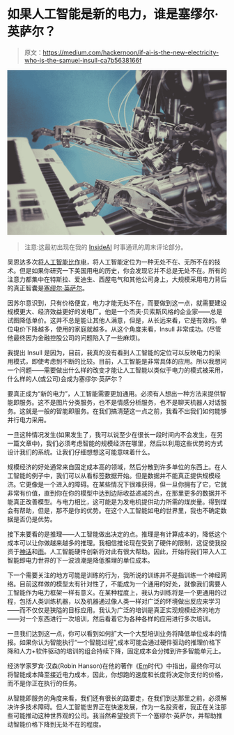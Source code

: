 # 如果人工智能是新的电力，谁是塞缪尔·英萨尔？

> 原文：<https://medium.com/hackernoon/if-ai-is-the-new-electricity-who-is-the-samuel-insull-ca7b5638166f>

![](img/9ad92d874a2942d50657379e57b6ef4d.png)

> 注意:这最初出现在我的 [InsideAI](http://inside.com/ai) 时事通讯的周末评论部分。

吴恩达多次[将人工智能比作电](https://www.gsb.stanford.edu/insights/andrew-ng-why-ai-new-electricity)，将人工智能定位为一种无处不在、无所不在的技术。但是如果你研究一下美国用电的历史，你会发现它并不总是无处不在。所有的注意力都集中在特斯拉、爱迪生、西屋电气和其他公司身上，大规模采用电力背后的真正智囊是[塞缪尔·英萨尔](https://en.wikipedia.org/wiki/Samuel_Insull)。

因苏尔意识到，只有价格便宜，电力才能无处不在，而要做到这一点，就需要建设规模更大、经济效益更好的发电厂。他是一个杰夫·贝索斯风格的企业家——总是试图降低单价。这并不总是能让其他人满意，但是，从长远来看，它是有效的。单位电价下降越多，使用的家庭就越多。从这个角度来看，Insull 非常成功。(尽管他最终因为金融控股公司的问题陷入了一些麻烦)。

我提出 Insull 是因为，目前，我真的没有看到人工智能的定位可以反映电力的采用模式，即使考虑到不断的比较。目前，人工智能是非常具体的应用。所以我想问一个问题——需要做出什么样的改变才能让人工智能以类似于电力的模式被采用，什么样的人(或公司)会成为塞缪尔·英萨尔？

要真正成为“新的电力”，人工智能需要更加通用。必须有人想出一种方法来提供智能即服务。这不是图片分类服务，也不是情感分析服务，也不是聊天机器人对话服务。这就是一般的智能即服务。在我们搞清楚这一点之前，我看不出我们如何能够并行电力采用。

一旦这种情况发生(如果发生了，我可以说至少在很长一段时间内不会发生，在另一篇文章中)，我们必须考虑智能的规模经济在哪里，然后以利用这些优势的方式设计我们的系统。让我们仔细想想这可能意味着什么。

规模经济的好处通常来自固定成本高的领域，然后分散到许多单位的东西上。在人工智能的例子中，我们可以从看标签数据开始。但是数据并不能真正提供规模经济。它更像是一个进入的障碍。在某些情况下很难获得，但一旦你拥有了它，它就非常有价值，直到你在你的模型中达到边际收益递减的点，在那里更多的数据并不能真正改善模型。与电力相比，这可能是为发电机提供动力所需的煤炭量。得到煤会有帮助，但是，那不是你的优势。在这个人工智能如电的世界里，我也不确定数据是否仍是优势。

接下来要看的是推理——人工智能做出决定的点。推理是有计算成本的，降低这个成本可以让你做越来越多的推理。我相信推论现在受到了硬件的限制，这促使我投资于[神话](/mythic-ai/mythic-hot-chips-2018-637dfb9e38b7)和[雨](http://rain-neuromorphics.com/)。人工智能硬件创新将对此有很大帮助。因此，开始将我们带入人工智能即电力世界的下一波浪潮是降低推理的单位成本。

下一个需要关注的地方可能是训练的行为，我所说的训练并不是指训练一个神经网络。目前这样做的模型太有针对性了，不能成为一个通用的好处，就像我们需要人工智能作为电力框架一样有意义。在某种程度上，我认为训练将是一个更通用的过程，包括人类训练机器，以及机器通过像人类一样对广泛的环境做出反应来学习——而不仅仅是狭隘的目标应用。我认为广泛的培训是真正实现规模经济的地方——对一个东西进行一次培训，然后看着它为各种各样的应用进行多次培训。

一旦我们达到这一点，你可以看到如何扩大一个大型培训业务将降低单位成本的情报。如果你认为智能执行“一个智能过程”,成本可能会通过硬件驱动的推理价格下降和人力+软件驱动的培训的组合持续下降，固定成本会分摊到许多智能单元上。

经济学家罗宾·汉森(Robin Hanson)在他的著作《[Em](https://www.amazon.com/gp/product/0198817827/ref=dbs_a_def_rwt_bibl_vppi_i1)时代》中指出，最终你可以将智能成本降至接近电力成本，因此，你想跑的速度和长度将决定你支付的价格，而不是你正在执行的任务。

从智能即服务的角度来看，我们还有很长的路要走，在我们到达那里之前，必须解决许多技术障碍。但人工智能世界正在快速发展，作为一名投资者，我正在关注那些可能推动这种世界观的公司。我当然希望投资下一个塞缪尔·英萨尔，并帮助推动智能价格下降到无处不在的程度。